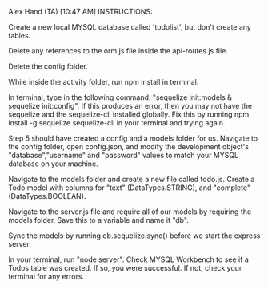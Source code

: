 Alex Hand (TA) [10:47 AM]
INSTRUCTIONS:

Create a new local MYSQL database called 'todolist', but don't create any tables.

Delete any references to the orm.js file inside the api-routes.js file.

Delete the config folder.

While inside the activity folder, run npm install in terminal.

In terminal, type in the following command: "sequelize init:models & sequelize init:config". If this produces an error, then you may not have the sequelize and the sequelize-cli installed globally. Fix this by running npm install -g sequelize sequelize-cli in your terminal and trying again.

Step 5 should have created a config and a models folder for us. Navigate to the config folder, open config.json, and modify the development object's "database","username" and "password" values to match your MYSQL database on your machine.

Navigate to the models folder and create a new file called todo.js. Create a Todo model with columns for "text" (DataTypes.STRING), and "complete" (DataTypes.BOOLEAN).

Navigate to the server.js file and require all of our models by requiring the models folder. Save this to a variable and name it "db".

Sync the models by running db.sequelize.sync() before we start the express server.

In your terminal, run "node server". Check MYSQL Workbench to see if a Todos table was created. If so, you were successful. If not, check your terminal for any errors.